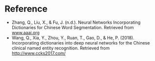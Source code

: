 # Reference

* Zhang, Q., Liu, X., & Fu, J. (n.d.). Neural Networks Incorporating Dictionaries for Chinese Word Segmentation. Retrieved from www.aaai.org
* Wang, Q., Xia, Y., Zhou, Y., Ruan, T., Gao, D., & He, P. (2018). Incorporating dictionaries into deep neural networks for the Chinese clinical named entity recognition. Retrieved from http://www.ccks2017.com/